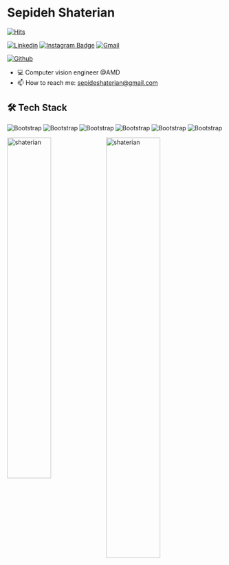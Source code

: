 # Sepideh Shaterian

[![Hits](https://hits.seeyoufarm.com/api/count/incr/badge.svg?url=https%3A%2F%2Fgithub.com%2Fshaterian%2Fshaterian&count_bg=%2379C83D&title_bg=%23555555&icon=&icon_color=%23E7E7E7&title=Profile+Views&edge_flat=false)](https://hits.seeyoufarm.com)

[![Linkedin](https://img.shields.io/badge/-LinkedIn-blue?style=flat&logo=Linkedin&logoColor=white)](https://www.linkedin.com/in/sepideshaterian/)
[![Instagram Badge](https://img.shields.io/badge/-Instagram-purple?logo=instagram&logoColor=white&link=https://instagram.com/sepide.shaterian/)](https://www.instagram.com/sepide.shaterian)
[![Gmail](https://img.shields.io/badge/-Gmail-c14438?style=flat&logo=Gmail&logoColor=white)](mailto:sepideshaterian@gmail.com)

[![Github](https://img.shields.io/github/followers/hejazizo?label=Follow&style=social)](https://github.com/shaterian)

- 💻 Computer vision engineer @AMD
- 📫 How to reach me: sepideshaterian@gmail.com


## 🛠 Tech Stack

![Bootstrap](https://img.shields.io/badge/-Python-05122A?style=flat&logo=Python&color=000000)
![Bootstrap](https://img.shields.io/badge/-Pytorch-05122A?style=flat&logo=Pytorch&color=000000)
![Bootstrap](https://img.shields.io/badge/-Tensorflow-05122A?style=flat&logo=Tensorflow&color=000000)
![Bootstrap](https://img.shields.io/badge/-Git-05122A?style=flat&logo=Git&color=000000)
![Bootstrap](https://img.shields.io/badge/-Github-05122A?style=flat&logo=Github&color=000000)
![Bootstrap](https://img.shields.io/badge/-Visual%20Studio%20Code-05122A?style=flat&logo=Visual-Studio-Code&color=000000)


<div>
  <img width="45%" align="left" src="https://github-readme-stats.vercel.app/api/top-langs?username=shaterian&show_icons=true&locale=en&layout=compact" alt="shaterian" />
  <img width="50%"  src="https://github-readme-streak-stats.herokuapp.com/?user=shaterian&" alt="shaterian" />
</div>
